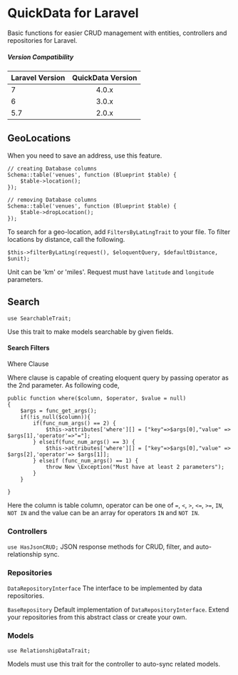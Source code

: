 # QuickData for Laravel

Basic functions for easier CRUD management with entities, controllers and repositories for Laravel.

##### Version Compatibility

| Laravel Version | QuickData Version        |
| --------------- |:------------------------:|
| 7               | 4.0.x                    |
| 6               | 3.0.x                    |
| 5.7             | 2.0.x                    |


## GeoLocations

When you need to save an address, use this feature.

```
// creating Database columns
Schema::table('venues', function (Blueprint $table) {
    $table->location();
});
```

```
// removing Database columns
Schema::table('venues', function (Blueprint $table) {
    $table->dropLocation();
});
```

To search for a geo-location, add `FiltersByLatLngTrait` to your file. To filter locations by distance, call the following.

```
$this->filterByLatLng(request(), $eloquentQuery, $defaultDistance, $unit);
```

Unit can be 'km' or 'miles'. Request must have `latitude` and `longitude` parameters.

## Search

```
use SearchableTrait;
```
Use this trait to make models searchable by given fields.

#### Search Filters
Where Clause

Where clause is capable of creating eloquent query by passing operator as the 2nd parameter. As following code,
```
public function where($column, $operator, $value = null)
{
    $args = func_get_args();
    if(!is_null($column)){
        if(func_num_args() == 2) {
            $this->attributes['where'][] = ["key"=>$args[0],"value" => $args[1],'operator'=>"="];
        } elseif(func_num_args() == 3) {
            $this->attributes['where'][] = ["key"=>$args[0],"value" => $args[2],'operator'=> $args[1]];
        } elseif (func_num_args() == 1) {
            throw New \Exception("Must have at least 2 parameters");
        }
    }

}
```
Here the column is table column, operator can be one of `=`, `<`, `>`, `<=`, `>=`, `IN`, `NOT IN` and the value can be an array for operators `IN` and `NOT IN`.

### Controllers
`use HasJsonCRUD;`
JSON response methods for CRUD, filter, and auto-relationship sync.

### Repositories
`DataRepositoryInterface`
The interface to be implemented by data repositories.

`BaseRepository`
Default implementation of `DataRepositoryInterface`. Extend your repositories from this abstract class or create your own.

### Models
```
use RelationshipDataTrait;
```
Models must use this trait for the controller to auto-sync related models.
